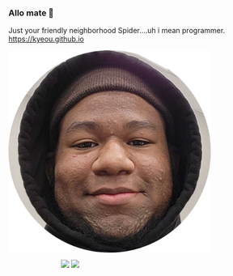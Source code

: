 ### Allo mate 👋

<!--
**kyeou/kyeou** is a ✨ _special_ ✨ repository because its `README.md` (this file) appears on your GitHub profile.

Here are some ideas to get you started:

- 🔭 I’m currently working on ...
- 🌱 I’m currently learning ...
- 👯 I’m looking to collaborate on ...
- 🤔 I’m looking for help with ...
- 💬 Ask me about ...
- 📫 How to reach me: ...
- 😄 Pronouns: ...
- ⚡ Fun fact: ...
-->




Just your friendly neighborhood Spider....uh i mean programmer.
<br>https://kyeou.github.io</br>

<img align="left"  src="kye.png" style = "width: 400px; margin: 0px auto;" >

<br>

<p style = "width: 400px; float: right;" >
   <img src = "https://github-readme-stats.vercel.app/api?username=kyeou&show_icons=true&theme=merko" width = 400>
   <img src = "https://github-readme-streak-stats.herokuapp.com?user=kyeou&theme=merko" width = 400>
</p>
